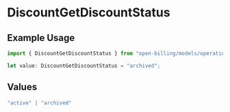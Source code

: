 # DiscountGetDiscountStatus

## Example Usage

```typescript
import { DiscountGetDiscountStatus } from "open-billing/models/operations";

let value: DiscountGetDiscountStatus = "archived";
```

## Values

```typescript
"active" | "archived"
```